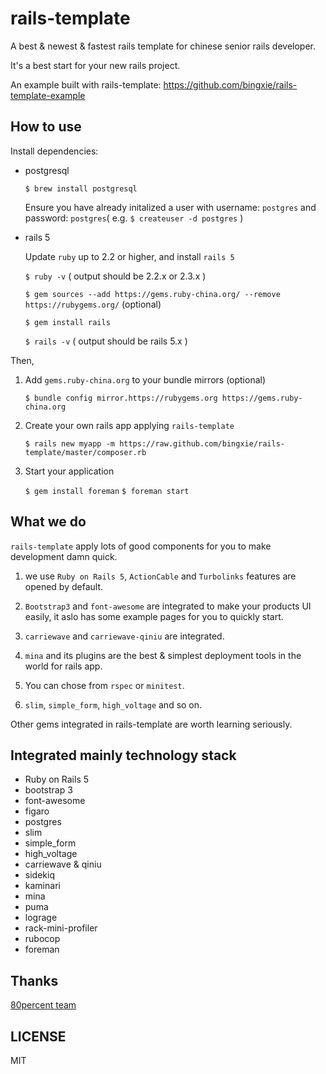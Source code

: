 # rails-template

A best & newest & fastest rails template for chinese senior rails developer.

It's a best start for your new rails project.

An example built with rails-template: https://github.com/bingxie/rails-template-example

## How to use

Install dependencies:

* postgresql

    `$ brew install postgresql`

    Ensure you have already initalized a user with username: `postgres` and password: `postgres`( e.g. `$ createuser -d postgres` )

* rails 5

    Update `ruby` up to 2.2 or higher, and install `rails 5`

    `$ ruby -v` ( output should be 2.2.x or 2.3.x )

    `$ gem sources --add https://gems.ruby-china.org/ --remove https://rubygems.org/` (optional)

    `$ gem install rails`

    `$ rails -v` ( output should be rails 5.x )

Then,

1. Add `gems.ruby-china.org` to your bundle mirrors (optional)

    `$ bundle config mirror.https://rubygems.org https://gems.ruby-china.org`

2. Create your own rails app applying `rails-template`

    `$ rails new myapp -m https://raw.github.com/bingxie/rails-template/master/composer.rb`

3. Start your application

    `$ gem install foreman`
    `$ foreman start`

## What we do

`rails-template` apply lots of good components for you to make development damn quick.

1. we use `Ruby on Rails 5`, `ActionCable` and `Turbolinks` features are opened by default.

2. `Bootstrap3` and `font-awesome` are integrated to make your products UI easily, it aslo has some example pages for you to quickly start.

3. `carriewave` and `carriewave-qiniu` are integrated.

4. `mina` and its plugins are the best & simplest deployment tools in the world for rails app.

5. You can chose from `rspec` or `minitest`.

6. `slim`, `simple_form`, `high_voltage` and so on.

Other gems integrated in rails-template are worth learning seriously.

## Integrated mainly technology stack

* Ruby on Rails 5
* bootstrap 3
* font-awesome
* figaro
* postgres
* slim
* simple_form
* high_voltage
* carriewave & qiniu
* sidekiq
* kaminari
* mina
* puma
* lograge
* rack-mini-profiler
* rubocop
* foreman

## Thanks

[80percent team](https://www.80percent.io)

## LICENSE

MIT

